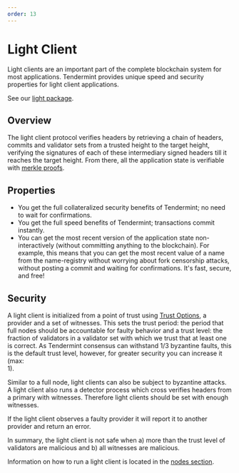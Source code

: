 ```yaml
---
order: 13
---
```


# Light Client

Light clients are an important part of the complete blockchain system for most
applications. Tendermint provides unique speed and security properties for
light client applications.

See our [light
package](https://pkg.go.dev/github.com/klyed/tendermint/light?tab=doc).

## Overview

The light client protocol verifies headers by retrieving a chain of headers,
commits and validator sets from a trusted height to the target height, verifying
the signatures of each of these intermediary signed headers till it reaches the
target height. From there, all the application state is verifiable with
[merkle proofs](https://github.com/tendermint/spec/blob/953523c3cb99fdb8c8f7a2d21e3a99094279e9de/spec/blockchain/encoding.md#iavl-tree).

## Properties

- You get the full collateralized security benefits of Tendermint; no
  need to wait for confirmations.
- You get the full speed benefits of Tendermint; transactions
  commit instantly.
- You can get the most recent version of the application state
  non-interactively (without committing anything to the blockchain). For
  example, this means that you can get the most recent value of a name from the
  name-registry without worrying about fork censorship attacks, without posting
  a commit and waiting for confirmations. It's fast, secure, and free!

## Security

A light client is initialized from a point of trust using [Trust Options](https://pkg.go.dev/github.com/klyed/tendermint/light?tab=doc#TrustOptions),
a provider and a set of witnesses. This sets the trust period: the period that
full nodes should be accountable for faulty behavior and a trust level: the
fraction of validators in a validator set with which we trust that at least one
is correct. As Tendermint consensus can withstand 1/3 byzantine faults, this is
the default trust level, however, for greater security you can increase it (max:  
1).

Similar to a full node, light clients can also be subject to byzantine attacks.
A light client also runs a detector process which cross verifies headers from a
primary with witnesses. Therefore light clients should be set with enough witnesses.

If the light client observes a faulty provider it will report it to another provider
and return an error.

In summary, the light client is not safe when a) more than the trust level of
validators are malicious and b) all witnesses are malicious.

Information on how to run a light client is located in the [nodes section](../nodes/light-client.md).
